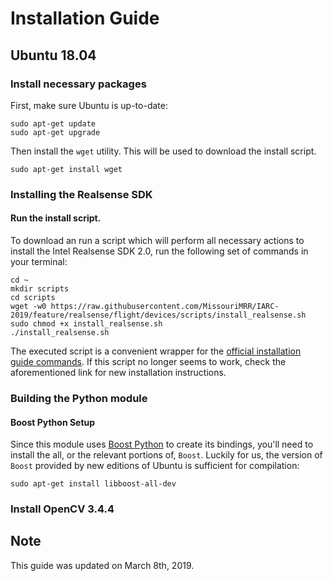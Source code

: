 # Installation Guide
## Ubuntu 18.04
### Install necessary packages
First, make sure Ubuntu is up-to-date:
```
sudo apt-get update
sudo apt-get upgrade
```
Then install the `wget` utility. This will be used to download the install script.
```
sudo apt-get install wget
```
### Installing the Realsense SDK
#### Run the install script.
To download an run a script which will perform all necessary actions to install the Intel Realsense SDK 2.0, run the following set of commands in your terminal:

```
cd ~
mkdir scripts
cd scripts
wget -w0 https://raw.githubusercontent.com/MissouriMRR/IARC-2019/feature/realsense/flight/devices/scripts/install_realsense.sh
sudo chmod +x install_realsense.sh
./install_realsense.sh
```
The executed script is a convenient wrapper for the [official installation guide commands](https://realsense.intel.com/sdk-2/#install). If this script no longer seems to work, check the aforementioned link for new installation instructions.

### Building the Python module
#### Boost Python Setup
Since this module uses [Boost Python](https://www.boost.org/doc/libs/1_69_0/libs/python/doc/html/index.html) to create its bindings, you'll need to install the all, or the relevant portions of, `Boost`. Luckily for us, the version of `Boost` provided by new editions of Ubuntu is sufficient for compilation:
```
sudo apt-get install libboost-all-dev
```
### Install OpenCV 3.4.4

## Note

This guide was updated on March 8th, 2019.


